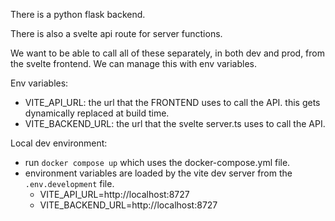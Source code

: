 
There is a python flask backend.

There is also a svelte api route for server functions.

We want to be able to call all of these separately, in both dev and prod, from the svelte frontend. We can manage this with env variables.

Env variables:
- VITE_API_URL: the url that the FRONTEND uses to call the API. this gets dynamically replaced at build time.
- VITE_BACKEND_URL: the url that the svelte server.ts uses to call the API.

Local dev environment:
- run `docker compose up` which uses the docker-compose.yml file.
- environment variables are loaded by the vite dev server from the `.env.development` file.
    - VITE_API_URL=http://localhost:8727
    - VITE_BACKEND_URL=http://localhost:8727
